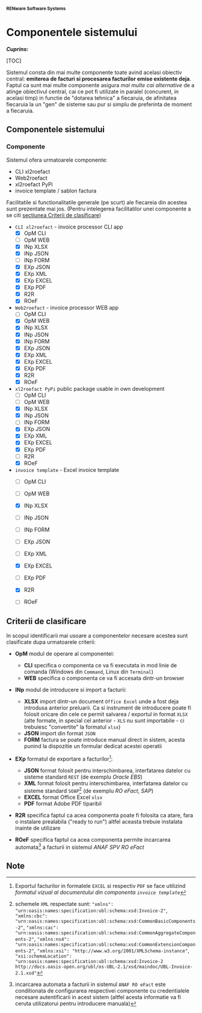 <small>**RENware Software Systems**</small>

# Componentele sistemului


***Cuprins:***

[TOC]


Sistemul consta din mai multe componente toate avind acelasi obiectiv central: **emiterea de facturi si procesarea facturilor emise existente deja**. Faptul ca sunt mai multe componente asigura *mai multe cai alternative* de a atinge obiectivul central, cai ce pot fi utilizate in paralel (concurent, in acelasi timp) in functie de "dotarea tehnica" a fiecaruia, de afinitatea fiecaruia la un "gen" de sisteme sau pur si simplu de preferinta de moment a fiecaruia.




## Componentele sistemului

### Componente

Sistemul ofera urmatoarele componente:

* CLI xl2roefact
* Web2roefact
* xl2roefact PyPi
* invoice template / sablon factura

Facilitatile si functionalitatile generale (pe scurt) ale fiecareia din acestea sunt prezentate mai jos. (Pentru intelegerea facilitatilor unei componente a se citi [sectiunea Criterii de clasificare](#criterii-de-clasificare))  <!--#TODO: these are subject to check ref implemented features -->

* `CLI xl2roefact` - invoice processor CLI app <!-- (stat: WIP) -->
    * [x] OpM CLI
    * [ ] OpM WEB
    * [x] INp XLSX
    * [x] INp JSON
    * [ ] INp FORM
    * [x] EXp JSON
    * [x] EXp XML
    * [x] EXp EXCEL
    * [x] EXp PDF
    * [x] R2R
    * [x] ROeF

* `Web2roefact` - invoice processor WEB app <!-- (stat: TBD) -->
    * [ ] OpM CLI
    * [x] OpM WEB
    * [x] INp XLSX
    * [x] INp JSON
    * [x] INp FORM
    * [x] EXp JSON
    * [x] EXp XML
    * [x] EXp EXCEL
    * [x] EXp PDF
    * [x] R2R
    * [x] ROeF

* `xl2roefact PyPi` public package usable in own development <!-- (stat: WIP) -->
    * [ ] OpM CLI
    * [ ] OpM WEB
    * [x] INp XLSX
    * [x] INp JSON
    * [ ] INp FORM
    * [x] EXp JSON
    * [x] EXp XML
    * [x] EXp EXCEL
    * [x] EXp PDF
    * [ ] R2R
    * [x] ROeF

* `invoice template` - Excel invoice template <!-- (stat: DONE) -->
    * [ ] OpM CLI
    * [ ] OpM WEB
    * [x] INp XLSX
    * [ ] INp JSON
    * [ ] INp FORM
    * [ ] EXp JSON
    * [ ] EXp XML
    * [x] EXp EXCEL
    * [ ] EXp PDF
    * [x] R2R
    * [ ] ROeF




<!-- #TODO: [piu@240127] acestea erau gindite si ar trebyi sa ramina documete separate
    - iar referinta la ele trebuie facuta din lista de `### Componente` in dreptule fiecareia
-->




## Criterii de clasificare

In scopul identificarii mai usoare a componentelor necesare acestea sunt clasificate dupa urmatoarele criterii:

* **OpM** modul de operare al componentei:
    * **CLI** specifica o componenta ce va fi executata in mod linie de comanda (Windows din `Command`, Linux din `Terminal`)
    * **WEB** specifica o componenta ce va fi accesata dintr-un browser

* **INp**  modul de introducere si import a facturii:
    * **XLSX** import dintr-un document `Office Excel` unde a fost deja introdusa anterior preluarii. Ca si instrument de introducere poate fi folosit oricare din cele ce permit salvarea / exportul in format `XLSX` (alte formate, in special cel anterior - `XLS` nu sunt importabile - ci trebuiesc "convertite" la formatul `xlsx`)
    * **JSON** import din format `JSON`
    * **FORM** factura se poate introduce manual direct in sistem, acesta punind la dispozitie un formular dedicat acestei operatii

* **EXp** formatul de exportare a facturilor[^out_fmt]:
  * **JSON** format folosit pentru interschimbarea, interfatarea datelor cu sisteme standard `REST` (de exemplu *Oracle EBS*)
  * **XML** format folosit pentru interschimbarea, interfatarea datelor cu sisteme standard `SOAP`[^xml_schemas] (de exemplu *RO eFact*, *SAP*)
  * **EXCEL** format Office Excel `xlsx`
  * **PDF** format Adobe PDF tiparibil

* **R2R** specifica faptul ca acea componenta poate fi folosita ca atare, fara o instalare prealabila ("ready to run") altfel aceasta trebuie instalata inainte de utilizare

* **ROeF** specifica faptul ca acea componenta permite incarcarea automata[^load_spv] a facturii in sistemul *ANAF SPV RO eFact*






## Note

[^out_fmt]: Exportul facturilor in formatele `EXCEL` si respectiv `PDF` se face utilizind *formatul vizual al documentului din componenta `invoice template`*

[^xml_schemas]: schemele `XML` respectate sunt: `"xmlns": "urn:oasis:names:specification:ubl:schema:xsd:Invoice-2"`, `"xmlns:cbc": "urn:oasis:names:specification:ubl:schema:xsd:CommonBasicComponents-2"`, `"xmlns:cac": "urn:oasis:names:specification:ubl:schema:xsd:CommonAggregateComponents-2"`, `"xmlns:ns4": "urn:oasis:names:specification:ubl:schema:xsd:CommonExtensionComponents-2"`, `"xmlns:xsi": "http://www.w3.org/2001/XMLSchema-instance"`, `"xsi:schemaLocation": "urn:oasis:names:specification:ubl:schema:xsd:Invoice-2 http://docs.oasis-open.org/ubl/os-UBL-2.1/xsd/maindoc/UBL-Invoice-2.1.xsd"`

[^load_spv]: incarcarea automata a facturii in sistemul `ANAF RO eFact` este conditionata de configurarea respectivei componente cu credentialele necesare autentificarii in acest sistem (altfel acesta informatie va fi ceruta utilizatorui pentru introducere manuala)
